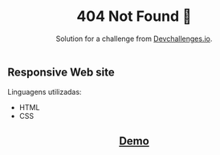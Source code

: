 <h1 align="center">404 Not Found 🎃</h1>

<div align="center">
   Solution for a challenge from  <a href="http://devchallenges.io" target="_blank">Devchallenges.io</a>.
</div>
<br>
<h2>Responsive Web site</h2>
<p>Linguagens utilizadas:</p>
<ul>
   <li>HTML</li>
   <li>CSS</li>
</ul>
<h2 align="center"><a href="https://willianprof.github.io/404NotFound-devChallengers/" target="_blank">Demo</a></h2> 